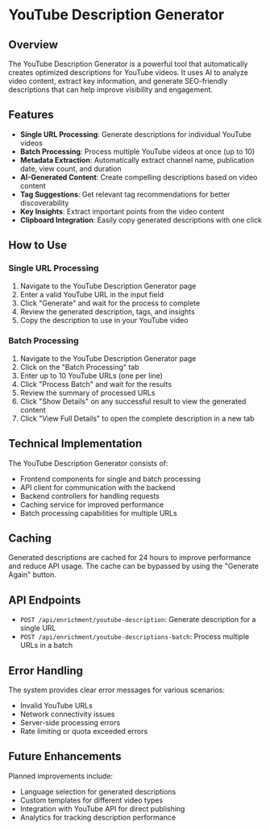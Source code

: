 # YouTube Description Generator

## Overview

The YouTube Description Generator is a powerful tool that automatically creates optimized descriptions for YouTube videos. It uses AI to analyze video content, extract key information, and generate SEO-friendly descriptions that can help improve visibility and engagement.

## Features

- **Single URL Processing**: Generate descriptions for individual YouTube videos
- **Batch Processing**: Process multiple YouTube videos at once (up to 10)
- **Metadata Extraction**: Automatically extract channel name, publication date, view count, and duration
- **AI-Generated Content**: Create compelling descriptions based on video content
- **Tag Suggestions**: Get relevant tag recommendations for better discoverability
- **Key Insights**: Extract important points from the video content
- **Clipboard Integration**: Easily copy generated descriptions with one click

## How to Use

### Single URL Processing

1. Navigate to the YouTube Description Generator page
2. Enter a valid YouTube URL in the input field
3. Click "Generate" and wait for the process to complete
4. Review the generated description, tags, and insights
5. Copy the description to use in your YouTube video

### Batch Processing

1. Navigate to the YouTube Description Generator page
2. Click on the "Batch Processing" tab
3. Enter up to 10 YouTube URLs (one per line)
4. Click "Process Batch" and wait for the results
5. Review the summary of processed URLs
6. Click "Show Details" on any successful result to view the generated content
7. Click "View Full Details" to open the complete description in a new tab

## Technical Implementation

The YouTube Description Generator consists of:

- Frontend components for single and batch processing
- API client for communication with the backend
- Backend controllers for handling requests
- Caching service for improved performance
- Batch processing capabilities for multiple URLs

## Caching

Generated descriptions are cached for 24 hours to improve performance and reduce API usage. The cache can be bypassed by using the "Generate Again" button.

## API Endpoints

- `POST /api/enrichment/youtube-description`: Generate description for a single URL
- `POST /api/enrichment/youtube-descriptions-batch`: Process multiple URLs in a batch

## Error Handling

The system provides clear error messages for various scenarios:
- Invalid YouTube URLs
- Network connectivity issues
- Server-side processing errors
- Rate limiting or quota exceeded errors

## Future Enhancements

Planned improvements include:
- Language selection for generated descriptions
- Custom templates for different video types
- Integration with YouTube API for direct publishing
- Analytics for tracking description performance 